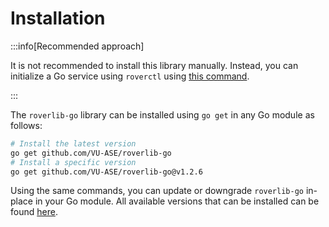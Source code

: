 # Installation

:::info[Recommended approach]

It is not recommended to install this library manually. Instead, you can initialize a Go service using `roverctl` using [this command](https://ase.vu.nl/docs/framework/Software/rover/roverctl/usage/#initialize-a-service).

:::

The `roverlib-go` library can be installed using `go get` in any Go module as follows:

```bash
# Install the latest version
go get github.com/VU-ASE/roverlib-go
# Install a specific version
go get github.com/VU-ASE/roverlib-go@v1.2.6
```

Using the same commands, you can update or downgrade `roverlib-go` in-place in your Go module. All available versions that can be installed can be found [here](https://github.com/VU-ASE/roverlib-go/releases).